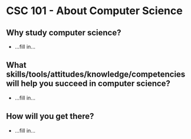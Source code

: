 # CSC 101 - About Computer Science


## Why study computer science?

- ...fill in...




## What skills/tools/attitudes/knowledge/competencies will help you succeed in computer science?

- ...fill in...






## How will you get there?

- ...fill in...





